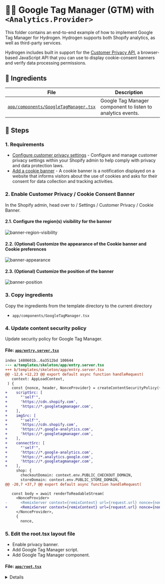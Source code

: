 # 🧑‍🍳 Google Tag Manager (GTM) with `<Analytics.Provider>`

This folder contains an end-to-end example of how to implement Google Tag Manager for Hydrogen. Hydrogen supports both Shopify analytics, as well as third-party services.

Hydrogen includes built in support for the [Customer Privacy API](https://shopify.dev/docs/api/customer-privacy), a browser-based JavaScript API that you can use to display cookie-consent banners and verify data processing permissions.

## 🍣 Ingredients

| File | Description |
| --- | --- |
| [`app/components/GoogleTagManager.tsx`](ingredients/templates/skeleton/app/components/GoogleTagManager.tsx) | Google Tag Manager component to listen to analytics events. |

## 🍱 Steps

### 1. Requirements

- [Configure customer privacy settings](https://help.shopify.com/en/manual/privacy-and-security/privacy/customer-privacy-settings/privacy-settings?shpxid=9f9c768e-AC66-497C-98D0-701334C8173E) - Configure and manage customer privacy settings within your Shopify admin to help comply with privacy and data protection laws.
- [Add a cookie banner](https://help.shopify.com/en/manual/privacy-and-security/privacy/customer-privacy-settings/privacy-settings#add-a-cookie-banner) - A cookie banner is a notification displayed on a website that informs visitors about the use of cookies and asks for their consent for data collection and tracking activities.

### 2. Enable Customer Privacy / Cookie Consent Banner

In the Shopify admin, head over to / Settings / Customer Privacy / Cookie Banner.

#### 2.1. Configure the region(s) visibility for the banner

![banner-region-visibility](/templates/skeleton/public/banner-region-visibility.jpg)

#### 2.2. (Optional) Customize the appearance of the Cookie banner and Cookie preferences

![banner-appearance](/templates/skeleton/public/banner-appearance.jpg)

#### 2.3. (Optional) Customize the position of the banner

![banner-position](/templates/skeleton/public/banner-position.jpg)

### 3. Copy ingredients

Copy the ingredients from the template directory to the current directory

- `app/components/GoogleTagManager.tsx`

### 4. Update content security policy

Update security policy for Google Tag Manager.

#### File: [`app/entry.server.tsx`](/templates/skeleton/app/entry.server.tsx)

```diff
index 1480601b..6a3512bd 100644
--- a/templates/skeleton/app/entry.server.tsx
+++ b/templates/skeleton/app/entry.server.tsx
@@ -12,6 +12,23 @@ export default async function handleRequest(
   context: AppLoadContext,
 ) {
   const {nonce, header, NonceProvider} = createContentSecurityPolicy({
+    scriptSrc: [
+      "'self'",
+      'https://cdn.shopify.com',
+      'https://*.googletagmanager.com',
+    ],
+    imgSrc: [
+      "'self'",
+      'https://cdn.shopify.com',
+      'https://*.google-analytics.com',
+      'https://*.googletagmanager.com',
+    ],
+    connectSrc: [
+      "'self'",
+      'https://*.google-analytics.com',
+      'https://*.analytics.google.com',
+      'https://*.googletagmanager.com',
+    ],
     shop: {
       checkoutDomain: context.env.PUBLIC_CHECKOUT_DOMAIN,
       storeDomain: context.env.PUBLIC_STORE_DOMAIN,
@@ -20,7 +37,7 @@ export default async function handleRequest(
 
   const body = await renderToReadableStream(
     <NonceProvider>
-      <RemixServer context={remixContext} url={request.url} nonce={nonce}/>
+      <RemixServer context={remixContext} url={request.url} nonce={nonce} />
     </NonceProvider>,
     {
       nonce,

```

### 5. Edit the root.tsx layout file

- Enable privacy banner.
- Add Google Tag Manager script.
- Add Google Tag Manager component.

#### File: [`app/root.tsx`](/templates/skeleton/app/root.tsx)

<details>

```diff
index a4f7c673..9c5c5785 100644
--- a/templates/skeleton/app/root.tsx
+++ b/templates/skeleton/app/root.tsx
@@ -1,4 +1,4 @@
-import {useNonce, getShopAnalytics, Analytics} from '@shopify/hydrogen';
+import {useNonce, getShopAnalytics, Analytics, Script} from '@shopify/hydrogen';
 import {type LoaderFunctionArgs} from '@shopify/remix-oxygen';
 import {
   Links,
@@ -16,6 +16,7 @@ import resetStyles from '~/styles/reset.css?url';
 import appStyles from '~/styles/app.css?url';
 import {PageLayout} from '~/components/PageLayout';
 import {FOOTER_QUERY, HEADER_QUERY} from '~/lib/fragments';
+import {GoogleTagManager} from '~/components/GoogleTagManager';
 
 export type RootLoader = typeof loader;
 
@@ -85,7 +86,8 @@ export async function loader(args: LoaderFunctionArgs) {
     consent: {
       checkoutDomain: env.PUBLIC_CHECKOUT_DOMAIN,
       storefrontAccessToken: env.PUBLIC_STOREFRONT_API_TOKEN,
-      withPrivacyBanner: false,
+
+      withPrivacyBanner: true,
       // localize the privacy banner
       country: args.context.storefront.i18n.country,
       language: args.context.storefront.i18n.language,
@@ -154,8 +156,30 @@ export function Layout({children}: {children?: React.ReactNode}) {
         <link rel="stylesheet" href={appStyles}></link>
         <Meta />
         <Links />
+        {
+        <Script
+          dangerouslySetInnerHTML={{
+            __html: `(function(w,d,s,l,i){w[l]=w[l]||[];w[l].push({'gtm.start':
+            new Date().getTime(),event:'gtm.js'});var f=d.getElementsByTagName(s)[0],
+            j=d.createElement(s),dl=l!='dataLayer'?'&l='+l:'';j.async=true;j.src=
+            'https://www.googletagmanager.com/gtm.js?id='+i+dl;f.parentNode.insertBefore(j,f);
+            })(window,document,'script','dataLayer','GTM-<YOUR_GTM_ID>');`,
+          }}
+        ></Script>
       </head>
       <body>
+        <noscript>
+          <iframe
+            src="https://www.googletagmanager.com/ns.html?id=GTM-<YOUR_GTM_ID>"
+            height="0"
+            width="0"
+            style={{
+              display: 'none',
+              visibility: 'hidden',
+            }}
+            title="Google Tag Manager"
+          ></iframe>
+        </noscript>
         {data ? (
           <Analytics.Provider
             cart={data.cart}
@@ -163,6 +187,8 @@ export function Layout({children}: {children?: React.ReactNode}) {
             consent={data.consent}
           >
             <PageLayout {...data}>{children}</PageLayout>
+            {
+            <GoogleTagManager />
           </Analytics.Provider>
         ) : (
           children

```

</details>